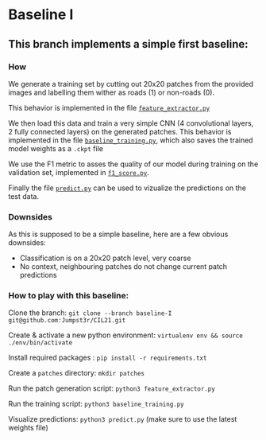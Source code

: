 # Baseline I
## This branch implements a simple first baseline:

### How
We generate a training set by cutting out 20x20 patches from the provided images and labelling them wither as roads (1) or non-roads (0).

This behavior is implemented in the file [`feature_extractor.py`](feature_extractor.py)

We then load this data and train a very simple CNN (4 convolutional layers, 2 fully connected layers) on the generated patches.
This behavior is implemented in the file [`baseline_training.py`](baseline_training.py), which also saves the trained model weights as a `.ckpt` file

We use the F1 metric to asses the quality of our model during training on the validation set, implemented in [`f1_score.py`](f1_score.py).

Finally the file [`predict.py`](predict.py) can be used to vizualize the predictions on the test data.

### Downsides

As this is supposed to be a simple baseline, here are a few obvious downsides:

- Classification is on a 20x20 patch level, very coarse
- No context, neighbouring patches do not change current patch predictions

### How to play with this baseline:

Clone the branch: `git clone --branch baseline-I git@github.com:Jumpst3r/CIL21.git`

Create & activate a new python environment: `virtualenv env && source ./env/bin/activate`

Install required packages : `pip install -r requirements.txt`

Create a `patches` directory: `mkdir patches`

Run the patch generation script: `python3 feature_extractor.py`

Run the training script: `python3 baseline_training.py`

Visualize predictions: `python3 predict.py` (make sure to use the latest weights file)